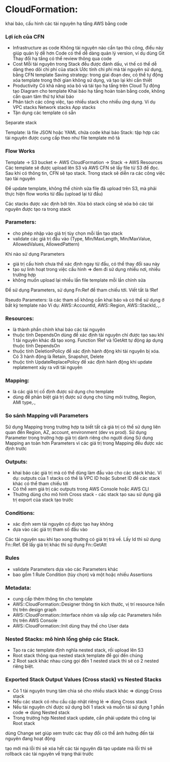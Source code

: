 # CloudFormation:
khai báo, cấu hình các tài nguyên hạ tầng AWS bằng code

### Lợi ích của CFN
- Infrastructure as code
	Không tài nguyên nào cần tạo thủ công, điều này giúp quản lý dễ hơn
	Code có thể dễ dàng quản lý version, ví dụ dùng Git
	Thay đổi hạ tầng có thể review thông qua code
- Cost
	Mỗi tài nguyên trong Stack đều được đánh dấu, vì thế có thể dễ dàng theo dõi chi phí của stack
	Ước tính chi phí mà tài nguyên sử dụng, bằng CFN template
	Saving strategy: trong giai đoạn dev, có thể tự động xóa template trong thời gian không sử dụng, và tạo lại khi cần thiết
- Productivity
	Có khả năng xóa bỏ và tái tạo hạ tầng trên Cloud
	Tự động tạo Diagram cho template
	Khai báo hạ tầng hoàn toàn bằng code, không cần quan tâm thứ tự khai báo
- Phân tách các công việc, tạo nhiều stack cho nhiều ứng dụng. Ví dụ
	VPC stacks
	Network stacks
	App stacks
- Tận dụng các template có sẵn

Separate stack

Template: là file JSON hoặc YAML chứa code khai báo
Stack: tập hợp các tài nguyên được cung cấp theo như file template mô tả

### Flow Works
Template -> S3 bucket <- AWS CloudFormation -> Stack -> AWS Resources
Các template sẽ được upload lên S3 và AWS CFN sẽ lấy file từ S3 để đọc. Sau khi có thông tin, CFN sẽ tạo stack. Trong stack sẽ diễn ra các công việc tạo tài nguyên

Để update template, không thể chỉnh sửa file đã upload trên S3, mà phải thực hiện flow works từ đầu (upload lại từ đầu)

Các stacks được xác định bởi tên. Xóa bỏ stack cũng sẽ xóa bỏ các tài nguyên được tạo ra trong stack

### Parameters:
- cho phép nhập vào giá trị tùy chọn mỗi lần tạo stack
- validate các giá trị đầu vào (Type, Min/MaxLength, Min/MaxValue, AllowedValues, AllowedPattern)

Khi nào sử dụng Parameters
- giá trị cấu hình chưa thể xác định ngay từ đầu, có thể thay đổi sau này
- tạo sự linh hoạt trong việc cấu hình => đem đi sử dụng nhiều nơi, nhiều trường hợp
- không muốn upload lại nhiều lần file template mỗi lần chỉnh sửa

Để sử dụng Parameters, sử dụng Fn:Ref để tham chiếu tới. Viết tắt là !Ref

Rseudo Parameters: là các tham số không cần khai báo và có thể sử dụng ở bất kỳ template nào
Ví dụ: AWS::AccountId, AWS::Region, AWS::StackId,.,.

### Resources:
- là thành phần chính khai báo các tài nguyên
- thuộc tính DependsOn dùng để xác định tài nguyên chỉ được tạo sau khi 1 tài nguyên khác đã tạo xong.
	Function !Ref và !GetAtt tự động áp dụng thuộc tính DependsOn
- thuộc tính DeletionPolicy để xác định hành động khi tài nguyên bị xóa. Có 3 hành động là Retain, Snapshot, Delete
- thuộc tính UpdateReplacePolicy để xác định hành động khi update replatement xảy ra với tài nguyên

### Mapping:
- là các giá trị cố định được sử dụng cho template
- dùng để phân biệt giá trị được sử dụng cho từng môi trường, Region, AMI type,.,

### So sánh Mapping với Parameters
Sử dụng Mapping trong trường hợp ta biết tất cả giá trị có thể sử dụng liên quan đến Region, AZ, account, environment (dev vs prod).
Sử dụng Parameter trong trường hợp giá trị dành riêng cho người dùng
Sử dụng Mapping an toàn hơn Parameters vì các giá trị trong Mapping đều được xác định trước

### Outputs:
- khai báo các giá trị mà có thể dùng làm đầu vào cho các stack khác. Ví dụ: outputs của 1 stacks có thể là VPC ID hoặc Subnet ID để các stack khác có thể tham chiếu tới
- Có thể xem giá trị các outputs trong AWS Console hoặc AWS CLI
- Thường dùng cho mô hình Cross stack - các stack tạo sau sử dụng giá trị export của stack tạo trước

### Conditions:
- xác định xem tài nguyên có được tạo hay không
- dựa vào các giá trị tham số đầu vào

Các tài nguyên sau khi tạo xong thường có giá trị trả về. Lấy Id thì sử dụng Fn::Ref. Để lấy giá trị khác thì sử dụng Fn::GetAtt

### Rules
- validate Parameters dựa vào các Parameters khác
- bao gồm 1 Rule Condition (tùy chọn) và một hoặc nhiều Assertions

### Metadata:
- cung cấp thêm thông tin cho template
- AWS::CloudFormation::Designer thông tin kích thước, vị trí resource hiển thị trên design graph
- AWS::CloudFormation::Interface nhóm và sắp xếp các Parameters hiển thị trên AWS Console
- AWS::CloudFormation::Init dùng thay thế cho User data

### Nested Stacks: mô hình lồng ghép các Stack.
- Tạo ra các template định nghĩa nested stack, rồi upload lên S3
- Root stack thông qua nested stack template để gọi đến chúng
- 2 Root sack khác nhau cùng gọi đến 1 nested stack thì sẽ có 2 nested riêng biệt.

### Exported Stack Output Values (Cross stack) vs Nested Stacks
- Có 1 tài nguyên trung tâm chia sẻ cho nhiều stack khác => dùngg Cross stack
- Nếu các stack có nhu cầu cập nhật riêng lẻ => dùng Cross stack
- Nếu tài nguyên chỉ được sử dụng bởi 1 stack và muốn tái sử dụng 1 phần code => dùng Nested stack
- Trong trường hợp Nested stack update, cần phải update thủ công lại Root stack


dùng Change set giúp xem trước các thay đổi có thể ảnh hưởng đến tài nguyên đang hoạt động

tạo mới mà lỗi thì sẽ xóa hết các tài nguyên đã tạo
update mà lỗi thì sẽ rollback các tài nguyên về trạng thái trước
